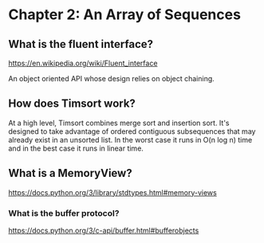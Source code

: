 # Chapter 2: An Array of Sequences
## What is the fluent interface?
https://en.wikipedia.org/wiki/Fluent_interface

An object oriented API whose design relies on object chaining.

## How does Timsort work?
At a high level, Timsort combines merge sort and insertion sort. It's designed to take advantage of ordered contiguous subsequences that may already exist in an unsorted list. In the worst case it runs in O(n log n) time and in the best case it runs in linear time.

## What is a MemoryView?
https://docs.python.org/3/library/stdtypes.html#memory-views

### What is the buffer protocol?
https://docs.python.org/3/c-api/buffer.html#bufferobjects